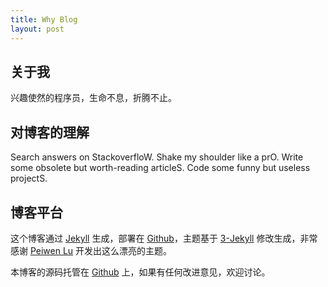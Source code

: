 ```yaml
---
title: Why Blog
layout: post
---
```


## 关于我

兴趣使然的程序员，生命不息，折腾不止。

## 对博客的理解

  Search answers on StackoverfloW.
  Shake my shoulder like a prO.
  Write some obsolete but worth-reading articleS.
  Code some funny but useless projectS.

## 博客平台

这个博客通过 [Jekyll](http://jekyllrb.com/) 生成，部署在 [Github](https://pages.github.com)，主题基于 [3-Jekyll](https://github.com/P233/3-Jekyll) 修改生成，非常感谢 [Peiwen Lu](https://github.com/P233) 开发出这么漂亮的主题。

本博客的源码托管在 [Github](https://github.com/suyan/suyan.github.io) 上，如果有任何改进意见，欢迎讨论。
